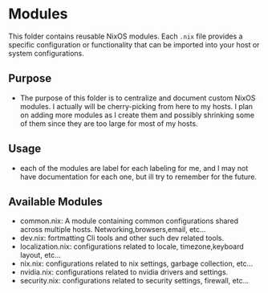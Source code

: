 # Modules

This folder contains reusable NixOS modules. Each `.nix` file provides a specific configuration or functionality that can be imported into your host or system configurations.

## Purpose

- The purpose of this folder is to centralize and document custom NixOS modules. I actually will be cherry-picking from here to my hosts. I plan on adding more modules as I create them and possibly shrinking some of them since they are too large for most of my hosts.

## Usage
- each of the modules are label for each labeling for me, and I may not have documentation for each one, but ill try to remember for the future.


## Available Modules
- common.nix: A module containing common configurations shared across multiple hosts. Networking,browsers,email, etc...
- dev.nix: fortmatting Cli tools and other such dev related tools.
- localization.nix: configurations related to locale, timezone,keyboard layout, etc...
- nix.nix: configurations related to nix settings, garbage collection, etc...
- nvidia.nix: configurations related to nvidia drivers and settings.
- security.nix: configurations related to security settings, firewall, etc...
